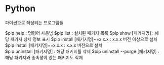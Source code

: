 # Python
파이썬으로 작성되는 프로그램들

$pip help : 명령어 사용법
$pip list : 설치된 패키지 목록
$pip show [패키지명] : 해당 패키지 상세 정보 표시
$pip install [패키지명]~=x.x.x : x.x.x 버전 이상으로 설치
$pip install [패키지명]==x.x.x : x.x.x 버전으로 설치  
$pip uninstall [패키지명] : 해당 패키지를 삭제
$pip uninstall --purge [패키지명] : 해당 패키지와 종속성이 있는 패키지도 삭제
